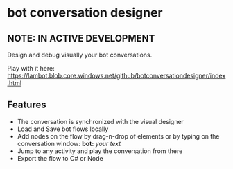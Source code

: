 # bot conversation designer

## NOTE: IN ACTIVE DEVELOPMENT

Design and debug visually your bot conversations.

Play with it here: https://lambot.blob.core.windows.net/github/botconversationdesigner/index.html

## Features
- The conversation is synchronized with the visual designer
- Load and Save bot flows locally
- Add nodes on the flow by drag-n-drop of elements or by typing on the conversation window: **bot:** _your text_
- Jump to any activity and play the conversation from there
- Export the flow to C# or Node 

